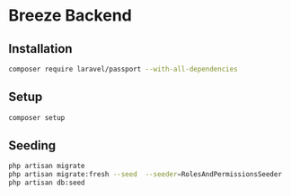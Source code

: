 # Breeze Backend

## Installation
```bash
composer require laravel/passport --with-all-dependencies
```

## Setup
```bash
composer setup
```

## Seeding

```bash
php artisan migrate
php artisan migrate:fresh --seed  --seeder=RolesAndPermissionsSeeder
php artisan db:seed
```
